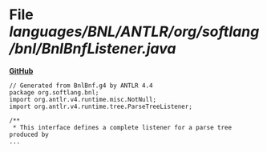 # File _languages/BNL/ANTLR/org/softlang/bnl/BnlBnfListener.java_
**[GitHub](https://github.com/softlang/yas/blob/master/languages/BNL/ANTLR/org/softlang/bnl/BnlBnfListener.java)**
```
// Generated from BnlBnf.g4 by ANTLR 4.4
package org.softlang.bnl;
import org.antlr.v4.runtime.misc.NotNull;
import org.antlr.v4.runtime.tree.ParseTreeListener;

/**
 * This interface defines a complete listener for a parse tree produced by
...
```
